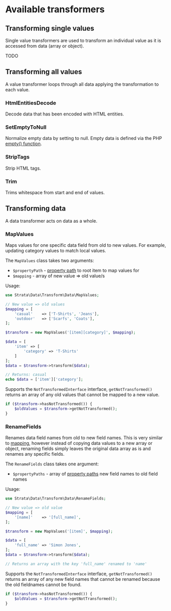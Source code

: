 # Available transformers

## Transforming single values

Single value transformers are used to transform an individual value as it is accessed from data (array or object).

TODO

## Transforming all values

A value transformer loops through all data applying the transformation to each value.

### HtmlEntitiesDecode

Decode data that has been encoded with HTML entities.

### SetEmptyToNull

Normalize empty data by setting to null. Empty data is defined via the PHP [empty() function](https://www.php.net/empty).

### StripTags

Strip HTML tags.

### Trim

Trims whitespace from start and end of values.

## Transforming data

A data transformer acts on data as a whole.

### MapValues

Maps values for one specific data field from old to new values. For example, updating category values to match local values. 

The `MapValues` class takes two arguments: 
* `$propertyPath` - [property path](mapping.md#accessing-properties) to root item to map values for 
* `$mapping` - array of new value => old value/s 

Usage:

```php
use Strata\Data\Transform\Data\MapValues;

// New value => old values
$mapping = [
    'casual'    => ['T-Shirts', 'Jeans'],
    'outdoor'   => ['Scarfs', 'Coats'],
];

$transform = new MapValues('[item][category]', $mapping);

$data = [
    'item' => [
        'category' => 'T-Shirts'
    ]
];
$data = $transform->transform($data);

// Returns: casual
echo $data = ['item']['category'];
```

Supports the `NotTransformedInterface` interface, `getNotTransformed()` returns an array of any old values that cannot 
be mapped to a new value.

```php
if ($transform->hasNotTransformed()) {
    $oldValues = $transform->getNotTransformed();
}
```

### RenameFields

Renames data field names from old to new field names. This is very similar to [mapping](mapping.md), however instead of 
copying data values to a new array or object, renaming fields simply leaves the original data array as is and renames 
any specific fields.

The `RenameFields` class takes one argument:
* `$propertyPaths` - array of [property paths](mapping.md#accessing-properties) new field names to old field names

Usage:

```php
use Strata\Data\Transform\Data\RenameFields;

// New value => old value
$mapping = [
    '[name]'    => '[full_name]',
];

$transform = new MapValues('[item]', $mapping);

$data = [
    'full_name' => 'Simon Jones',
];
$data = $transform->transform($data);

// Returns an array with the key 'full_name' renamed to 'name'
```

Supports the `NotTransformedInterface` interface, `getNotTransformed()` returns an array of any new field names that 
cannot be renamed because the old fieldnames cannot be found.

```php
if ($transform->hasNotTransformed()) {
    $oldValues = $transform->getNotTransformed();
}
```
